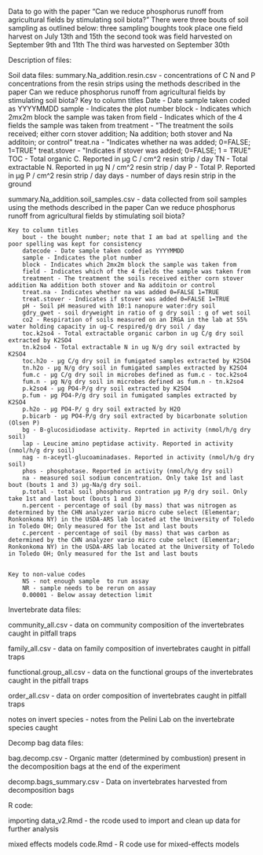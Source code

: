 Data to go with the paper “Can we reduce phosphorus runoff from agricultural fields by stimulating soil biota?”
There were three bouts of soil sampling as outlined below:
three sampling boughts took place one field harvest on July 13th and 15th
the second took was field harvested on September 9th and 11th
The third was harvested on September 30th

Description of files:

Soil data files:
summary.Na_addition.resin.csv - concentrations of C  N  and P concentrations from the resin strips using the methods described in the paper Can we reduce phosphorus runoff from agricultural fields by stimulating soil biota?
	Key to column titles
		Date - Date sample taken coded as YYYYMMDD
		sample - Indicates the plot number
		block - Indicates which 2mx2m block the sample was taken from
		field - Indicates which of the 4 fields the sample was taken from
		treatment - "The treatment the soils received; either corn stover addition; Na addition; both stover and Na additoin; or control"
		treat.na - "Indicates whether na was added; 0=FALSE; 1=TRUE"
		treat.stover - "Indicates if stover was added; 0=FALSE; 1 = TRUE"
		TOC - Total organic C. Reported in µg C / cm^2 resin strip / day
		TN - Total extractable N. Reported in µg N / cm^2 resin strip / day
		P - Total P. Reported in µg P / cm^2 resin strip / day
		days - number of days resin strip in the ground

summary.Na_addition.soil_samples.csv - data collected from soil samples using the methods described in the paper Can we reduce phosphorus runoff from agricultural fields by stimulating soil biota?

	Key to column titles
		bout - the bought number; note that I am bad at spelling and the poor spelling was kept for consistency
		datecode - Date sample taken coded as YYYYMMDD
		sample - Indicates the plot number
		block - Indicates which 2mx2m block the sample was taken from
		field - Indicates which of the 4 fields the sample was taken from
		treatment - The treatment the soils received either corn stover addition Na addition both stover and Na additoin or control
		treat.na - Indicates whether na was added 0=FALSE 1=TRUE
		treat.stover - Indicates if stover was added 0=FALSE 1=TRUE
		pH - Soil pH measured with 10:1 nanopure water:dry soil
		gdry_gwet - soil dryweight in ratio of g dry soil : g of wet soil
		co2 - Respiration of soils measured on an IRGA in the lab at 55% water holding capacity in ug-C respired/g dry soil / day
		toc.k2so4 - Total extractable organic carbon in ug C/g dry soil extracted by K2SO4
		tn.k2so4 - Total extractable N in ug N/g dry soil extracted by K2SO4
		toc.h2o - µg C/g dry soil in fumigated samples extracted by K2SO4
		tn.h2o - µg N/g dry soil in fumigated samples extracted by K2SO4
		fum.c - µg C/g dry soil in microbes defined as fum.c - toc.k2so4
		fum.n - µg N/g dry soil in microbes defined as fum.n - tn.k2so4
		p.k2so4 - µg PO4-P/g dry soil extracted by K2SO4
		p.fum - µg PO4-P/g dry soil in fumigated samples extracted by K2SO4
		p.h2o - µg PO4-P/ g dry soil extracted by H2O
		p.bicarb - µg PO4-P/g dry soil extracted by bicarbonate solution (Olsen P)
		bg - B-glucosidiodase activity. Reprted in activity (nmol/h/g dry soil)
		lap - Leucine amino peptidase activity. Reported in activity (nmol/h/g dry soil)
		nag - n-aceytl-glucoaminadases. Reported in activity (nmol/h/g dry soil)
		phos - phosphotase. Reported in activity (nmol/h/g dry soil)
		na - measured soil sodium concentration. Only take 1st and last bout (bouts 1 and 3) µg-Na/g dry soil.
		p.total - total soil phosphorus contration µg P/g dry soil. Only take 1st and last bout (bouts 1 and 3)
		n.percent - percentage of soil (by mass) that was nitrogen as determined by the CHN analyzer vario micro cube select (Elementar; Ronkonkoma NY) in the USDA-ARS lab located at the University of Toledo in Toledo OH; Only measured for the 1st and last bouts
		c.percent - percentage of soil (by mass) that was carbon as determined by the CHN analyzer vario micro cube select (Elementar; Ronkonkoma NY) in the USDA-ARS lab located at the University of Toledo in Toledo OH; Only measured for the 1st and last bouts


	Key to non-value codes
		NS - not enough sample  to run assay
		NR - sample needs to be rerun on assay
		0.00001 - Below assay detection limit

Invertebrate data files:

community_all.csv - data on community composition of the invertebrates caught in pitfall traps 

family_all.csv - data on family composition of invertebrates caught in pitfall traps 

functional.group_all.csv - data on the functional groups of the invertebrates caught in the pitfall traps 

order_all.csv - data on order composition of invertebrates caught in pitfall traps 
	
notes on invert species - notes from the Pelini Lab on  the invertebrate species caught


Decomp bag data files:

bag.decomp.csv - Organic matter (determined by combustion) present in the decomposition bags at the end of the experiment 

decomp.bags_summary.csv - Data on invertebrates harvested from decomposition bags 


R code:

importing data_v2.Rmd - the rcode used to import and clean up data for further analysis 

mixed effects models code.Rmd - R code use for mixed-effects models 

